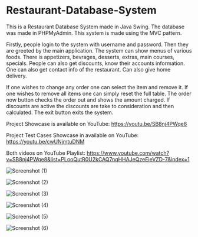 # Restaurant-Database-System

This is a Restaurant Database System made in Java Swing. The database was made in PHPMyAdmin. This system is made using the MVC pattern.

Firstly, people login to the system with username and password. Then they are greeted by the main application.
The system can show menus of various foods. There is appetizers, bevrages, desserts, extras, main courses, specials. People can also get discounts, know 
their accounts information. One can also get contact info of the restaurant. Can also give home delivery.

If one wishes to change any order one can select the item and remove it. If one wishes to remove all items one can simply reset the full table. The order now
button checks the order out and shows the amount charged. If discounts are active the discounts are take to consideration and then calculated. The exit button 
exits the system.

Project Showcase is available on YouTube: https://youtu.be/SB8nj4PWqe8

Project Test Cases Showcase in available on YouTube: https://youtu.be/cwUNjmtuDNM

Both videos on YouTube Playlist: https://www.youtube.com/watch?v=SB8nj4PWqe8&list=PLooQutR0U2kCAQ7nqHHAJeQzeEieVZD-7&index=1

![Screenshot (1)](https://user-images.githubusercontent.com/75902819/195978264-df7b6621-9dd2-4a89-9ca3-a3416ac09c40.png)

![Screenshot (2)](https://user-images.githubusercontent.com/75902819/195978271-40b53589-be04-4589-b4ee-fc58f60e485f.png)

![Screenshot (3)](https://user-images.githubusercontent.com/75902819/195978274-940ceb9d-60e0-43d7-aa0b-49ebd494ff09.png)

![Screenshot (4)](https://user-images.githubusercontent.com/75902819/195978275-d9cf93ef-79a1-420a-b22a-ea71a77c3098.png)

![Screenshot (5)](https://user-images.githubusercontent.com/75902819/195978278-0e77b97b-2ddf-4de3-881f-87d042d119fb.png)

![Screenshot (6)](https://user-images.githubusercontent.com/75902819/195978279-590c6027-f2d4-4115-8d0d-36eef5c87b99.png)
